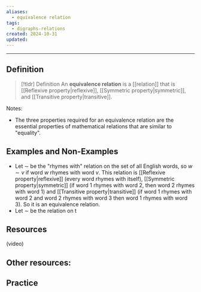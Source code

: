 ```yaml
---
aliases:
  - equivalence relation
tags:
  - digraphs-relations
created: 2024-10-31
updated:
---
```

---
## Definition 

> [!tldr] Definition
> An **equivalence relation** is a [[relation]] that is [[Reflexive property|reflexive]], [[Symmetric property|symmetric]], and [[Transitive property|transitive]]. 

Notes: 
- The three properties required for an equivalence relation are the essential properties of mathematical relations that are similar to "equality". 

## Examples and Non-Examples

- Let $\sim$ be the "rhymes with" relation on the set of all English words, so $w \sim v$ if word $w$ rhymes with word $v$. This relation is [[Reflexive property|reflexive]] (every word rhymes with itself), [[Symmetric property|symmetric]] (if word 1 rhymes with word 2, then word 2 rhymes with word 1) and [[Transitive property|transitive]] (if word 1 rhymes with word 2 and word 2 rhymes with word 3 then word 1 rhymes with word 3). So it is an equivalence relation. 
- Let $\sim$ be the relation on t


## Resources 

(video)

Other resources: 
- 

## Practice 
